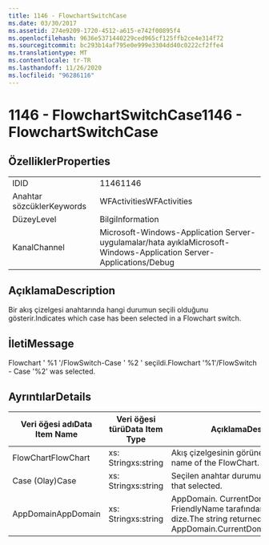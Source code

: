 ```yaml
---
title: 1146 - FlowchartSwitchCase
ms.date: 03/30/2017
ms.assetid: 274e9209-1720-4512-a615-e742f00895f4
ms.openlocfilehash: 9636e5371440229ced965cf125ffb2ce4e314f72
ms.sourcegitcommit: bc293b14af795e0e999e3304dd40c0222cf2ffe4
ms.translationtype: MT
ms.contentlocale: tr-TR
ms.lasthandoff: 11/26/2020
ms.locfileid: "96286116"
---
```

# <a name="1146---flowchartswitchcase"></a><span data-ttu-id="d88d6-102">1146 - FlowchartSwitchCase</span><span class="sxs-lookup"><span data-stu-id="d88d6-102">1146 - FlowchartSwitchCase</span></span>

## <a name="properties"></a><span data-ttu-id="d88d6-103">Özellikler</span><span class="sxs-lookup"><span data-stu-id="d88d6-103">Properties</span></span>  
  
|||  
|-|-|  
|<span data-ttu-id="d88d6-104">ID</span><span class="sxs-lookup"><span data-stu-id="d88d6-104">ID</span></span>|<span data-ttu-id="d88d6-105">1146</span><span class="sxs-lookup"><span data-stu-id="d88d6-105">1146</span></span>|  
|<span data-ttu-id="d88d6-106">Anahtar sözcükler</span><span class="sxs-lookup"><span data-stu-id="d88d6-106">Keywords</span></span>|<span data-ttu-id="d88d6-107">WFActivities</span><span class="sxs-lookup"><span data-stu-id="d88d6-107">WFActivities</span></span>|  
|<span data-ttu-id="d88d6-108">Düzey</span><span class="sxs-lookup"><span data-stu-id="d88d6-108">Level</span></span>|<span data-ttu-id="d88d6-109">Bilgi</span><span class="sxs-lookup"><span data-stu-id="d88d6-109">Information</span></span>|  
|<span data-ttu-id="d88d6-110">Kanal</span><span class="sxs-lookup"><span data-stu-id="d88d6-110">Channel</span></span>|<span data-ttu-id="d88d6-111">Microsoft-Windows-Application Server-uygulamalar/hata ayıkla</span><span class="sxs-lookup"><span data-stu-id="d88d6-111">Microsoft-Windows-Application Server-Applications/Debug</span></span>|  
  
## <a name="description"></a><span data-ttu-id="d88d6-112">Açıklama</span><span class="sxs-lookup"><span data-stu-id="d88d6-112">Description</span></span>  

 <span data-ttu-id="d88d6-113">Bir akış çizelgesi anahtarında hangi durumun seçili olduğunu gösterir.</span><span class="sxs-lookup"><span data-stu-id="d88d6-113">Indicates which case has been selected in a Flowchart switch.</span></span>  
  
## <a name="message"></a><span data-ttu-id="d88d6-114">İleti</span><span class="sxs-lookup"><span data-stu-id="d88d6-114">Message</span></span>  

 <span data-ttu-id="d88d6-115">Flowchart ' %1 '/FlowSwitch-Case ' %2 ' seçildi.</span><span class="sxs-lookup"><span data-stu-id="d88d6-115">Flowchart '%1'/FlowSwitch - Case '%2' was selected.</span></span>  
  
## <a name="details"></a><span data-ttu-id="d88d6-116">Ayrıntılar</span><span class="sxs-lookup"><span data-stu-id="d88d6-116">Details</span></span>  
  
|<span data-ttu-id="d88d6-117">Veri öğesi adı</span><span class="sxs-lookup"><span data-stu-id="d88d6-117">Data Item Name</span></span>|<span data-ttu-id="d88d6-118">Veri öğesi türü</span><span class="sxs-lookup"><span data-stu-id="d88d6-118">Data Item Type</span></span>|<span data-ttu-id="d88d6-119">Açıklama</span><span class="sxs-lookup"><span data-stu-id="d88d6-119">Description</span></span>|  
|--------------------|--------------------|-----------------|  
|<span data-ttu-id="d88d6-120">FlowChart</span><span class="sxs-lookup"><span data-stu-id="d88d6-120">FlowChart</span></span>|<span data-ttu-id="d88d6-121">xs: String</span><span class="sxs-lookup"><span data-stu-id="d88d6-121">xs:string</span></span>|<span data-ttu-id="d88d6-122">Akış çizelgesinin görünen adı.</span><span class="sxs-lookup"><span data-stu-id="d88d6-122">The display name of the FlowChart.</span></span>|  
|<span data-ttu-id="d88d6-123">Case (Olay)</span><span class="sxs-lookup"><span data-stu-id="d88d6-123">Case</span></span>|<span data-ttu-id="d88d6-124">xs: String</span><span class="sxs-lookup"><span data-stu-id="d88d6-124">xs:string</span></span>|<span data-ttu-id="d88d6-125">Seçilen anahtar durumu.</span><span class="sxs-lookup"><span data-stu-id="d88d6-125">The switch case that selected.</span></span>|  
|<span data-ttu-id="d88d6-126">AppDomain</span><span class="sxs-lookup"><span data-stu-id="d88d6-126">AppDomain</span></span>|<span data-ttu-id="d88d6-127">xs: String</span><span class="sxs-lookup"><span data-stu-id="d88d6-127">xs:string</span></span>|<span data-ttu-id="d88d6-128">AppDomain. CurrentDomain. FriendlyName tarafından döndürülen dize.</span><span class="sxs-lookup"><span data-stu-id="d88d6-128">The string returned by AppDomain.CurrentDomain.FriendlyName.</span></span>|
